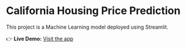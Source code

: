 # California Housing Price Prediction

This project is a Machine Learning model deployed using Streamlit.

👉 **Live Demo:** [Visit the app](https://your-streamlit-app-link.com)
